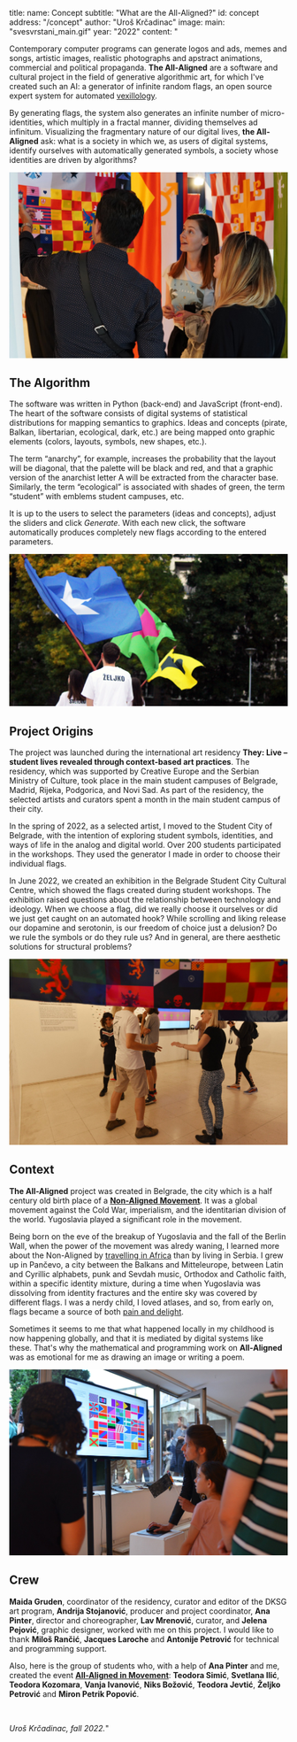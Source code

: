 title:
    name: Concept 
    subtitle: "What are the All-Aligned?"
id: concept
address: "/concept"
author: "Uroš Krčadinac"
image:
    main: "svesvrstani_main.gif"
year: "2022"
content: "<p class='regular'>Contemporary computer programs can generate logos and ads, memes and songs, artistic images, realistic photographs and apstract animations, commercial and political propaganda. <strong>The All-Aligned</strong> are a software and cultural project in the field of generative algorithmic art, for which I've created such an AI: a generator of infinite random flags, an open source expert system for automated <a href='https://en.wikipedia.org/wiki/Vexillology' target='_blank'>vexillology</a>.</p>
    <p class='regular'>By generating flags, the system also generates an infinite number of micro-identities, which multiply in a fractal manner, dividing themselves ad infinitum. Visualizing the fragmentary nature of our digital lives, <strong>the All-Aligned</strong> ask: what is a society in which we, as users of digital systems, identify ourselves with automatically generated symbols, a society whose identities are driven by algorithms?</p>
    <div class='img-container'>
        <img src='/static/space/svesvrstani/media/izlozba_dksg_000.jpg'>
    </div>
    <h2 class='regular'>The Algorithm</h2>
    <p class='regular'>The software was written in Python (back-end) and JavaScript (front-end). The heart of the software consists of digital systems of statistical distributions for mapping semantics to graphics. Ideas and concepts (pirate, Balkan, libertarian, ecological, dark, etc.) are being mapped onto graphic elements (colors, layouts, symbols, new shapes, etc.).</p>
    <p class='regular'>The term “anarchy”, for example, increases the probability that the layout will be diagonal, that the palette will be black and red, and that a graphic version of the anarchist letter A will be extracted from the character base. Similarly, the term “ecological” is associated with shades of green, the term “student” with emblems student campuses, etc.</p>
    <p class='regular'>It is up to the users to select the parameters (ideas and concepts), adjust the sliders and click <em>Generate</em>. With each new click, the software automatically produces completely new flags according to the entered parameters.</p>
    <div class='img-container'>
        <img src='/static/space/svesvrstani/media/upokretu.jpg'>
    </div>
    <h2 class='regular'>Project Origins</h2>
    <p class='regular'>The project was launched during the international art residency <strong>They: Live – student lives revealed through context-based art practices</strong>. The residency, which was supported by Creative Europe and the Serbian Ministry of Culture, took place in the main student campuses of Belgrade, Madrid, Rijeka, Podgorica, and Novi Sad. As part of the residency, the selected artists and curators spent a month in the main student campus of their city.</p>
    <p class='regular'>In the spring of 2022, as a selected artist, I moved to the Student City of Belgrade, with the intention of exploring student symbols, identities, and ways of life in the analog and digital world. Over 200 students participated in the workshops. They used the generator I made in order to choose their individual flags.</p>
    <p class='regular'>In June 2022, we created an exhibition in the Belgrade Student City Cultural Centre, which showed the flags created during student workshops. The exhibition raised questions about the relationship between technology and ideology. When we choose a flag, did we really choose it ourselves or did we just get caught on an automated hook? While scrolling and liking release our dopamine and serotonin, is our freedom of choice just a delusion? Do we rule the symbols or do they rule us? And in general, are there aesthetic solutions for structural problems?</p>
    <div class='img-container'>
        <img src='/static/space/svesvrstani/media/izlozba_dksg_001.jpg'>
    </div>
    <h2 class='regular'>Context</h2>
    <p class='regular'><strong>The All-Aligned</strong> project was created in Belgrade, the city which is a half century old birth place of a <strong><a href='https://en.wikipedia.org/wiki/Non-Aligned Movement' target='_blank'>Non-Aligned Movement</a></strong>. It was a global movement against the Cold War, imperialism, and the identitarian division of the world. Yugoslavia played a significant role in the movement.</p>
    <p class='regular'>Being born on the eve of the breakup of Yugoslavia and the fall of the Berlin Wall, when the power of the movement was alredy waning, I learned more about the Non-Aligned by <a href='/rad/projekti/bantustan-book/' target=' _blank'>travelling in Africa</a> than by living in Serbia. I grew up in Pančevo, a city between the Balkans and Mitteleurope, between Latin and Cyrillic alphabets, punk and Sevdah music, Orthodox and Catholic faith, within a specific identity mixture, during a time when Yugoslavia was dissolving from identity fractures and the entire sky was covered by different flags. I was a nerdy child, I loved atlases, and so, from early on, flags became a source of both <a href='/rad/sveska/bantustan-interactive-exhibition/' target='_blank'>pain and delight</a>.
    <p class='regular'>Sometimes it seems to me that what happened locally in my childhood is now happening globally, and that it is mediated by digital systems like these. That's why the mathematical and programming work on <strong>All-Aligned</strong> was as emotional for me as drawing an image or writing a poem.</p>
    <div class='img-container'>
        <img src='/static/space/svesvrstani/media/izlozba_dksg_002.jpg'>
    </div>
    <h2 class='regular'>Crew</h2>
    <p class='regular'><strong>Maida Gruden</strong>, coordinator of the residency, curator and editor of the DKSG art program, <strong>Andrija Stojanović</strong>, producer and project coordinator, <strong>Ana Pinter</strong>, director and choreographer, <strong>Lav Mrenović</strong>, curator, and <strong>Jelena Pejović</strong>, graphic designer, worked with me on this project. I would like to thank <strong>Miloš Rančić</strong>, <strong>Jacques Laroche</strong> and <strong>Antonije Petrović</strong> for technical and programming support.</p>
    <p class='regular'>Also, here is the group of students who, with a help of <strong>Ana Pinter</strong> and me, created the event <a href='/all-aligned/exhibitions/u-pokretu'><strong>All-Aligned in Movement</strong></a>: <strong>Teodora Simić</strong>, <strong>Svetlana Ilić</strong>, <strong>Teodora Kozomara</strong>, <strong>Vanja Ivanović</strong>, <strong>Niks Božović</strong>, <strong>Teodora Jevtić</strong>, <strong>Željko Petrović</strong> and <strong>Miron Petrik Popović</strong>.</p>
    <br>
    <p class='regular'><em>Uroš Krčadinac, fall 2022.</em>"